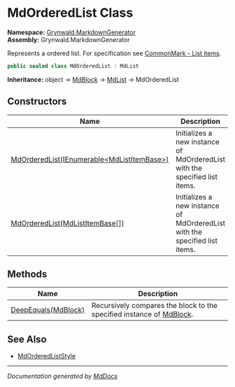 ﻿<!--  
  <auto-generated>   
    The contents of this file were generated by a tool.  
    Changes to this file may be list if the file is regenerated  
  </auto-generated>   
-->

# MdOrderedList Class

**Namespace:** [Grynwald.MarkdownGenerator](../index.md)  
**Assembly:** Grynwald.MarkdownGenerator

Represents a ordered list. For specification see [CommonMark \- List items](https://spec.commonmark.org/0.28/#list-items).

```csharp
public sealed class MdOrderedList : MdList
```

**Inheritance:** object → [MdBlock](../MdBlock/index.md) → [MdList](../MdList/index.md) → MdOrderedList

## Constructors

| Name                                                                                                         | Description                                                                |
| ------------------------------------------------------------------------------------------------------------ | -------------------------------------------------------------------------- |
| [MdOrderedList(IEnumerable\<MdListItemBase\>)](constructors/index.md#mdorderedlistienumerablemdlistitembase) | Initializes a new instance of MdOrderedList with the specified list items. |
| [MdOrderedList(MdListItemBase\[\])](constructors/index.md#mdorderedlistmdlistitembase)                       | Initializes a new instance of MdOrderedList with the specified list items. |

## Methods

| Name                                         | Description                                                                                 |
| -------------------------------------------- | ------------------------------------------------------------------------------------------- |
| [DeepEquals(MdBlock)](methods/DeepEquals.md) | Recursively compares the block to the specified instance of [MdBlock](../MdBlock/index.md). |

## See Also

- [MdOrderedListStyle](../MdOrderedListStyle/index.md)

___

*Documentation generated by [MdDocs](https://github.com/ap0llo/mddocs)*
